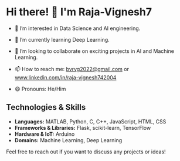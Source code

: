 # Hi there! 👋 I'm Raja-Vignesh7

- 👀 I’m interested in Data Science and AI engineering.
- 🌱 I’m currently learning Deep Learning.
- 💞️ I’m looking to collaborate on exciting projects in AI and Machine Learning.
- 📫 How to reach me: bvrvg2022@gmail.com or www.linkedin.com/in/raja-vignesh742004

- 😄 Pronouns: He/Him

## Technologies & Skills
- **Languages:** MATLAB, Python, C, C++, JavaScript, HTML, CSS
- **Frameworks & Libraries:** Flask, scikit-learn, TensorFlow
- **Hardware & IoT:** Arduino
- **Domains:** Machine Learning, Deep Learning

Feel free to reach out if you want to discuss any projects or ideas!
